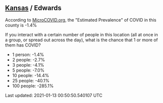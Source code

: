 
## [Kansas](/united-states/kansas) / Edwards

According to [MicroCOVID.org](http://microcovid.org),
the "Estimated Prevalence" of COVID in this county is -1.4%

If you interact with a certain number of people in this location
(all at once in a group, or spread out across the day), what is the chance that
1 or more of them has COVID?

- 1 person: -1.4%
- 2 people: -2.7%
- 3 people: -4.1%
- 5 people: -7.0%
- 10 people: -14.4%
- 25 people: -40.1%
- 100 people: -285.1%

Last updated: 2021-01-13 00:50:50.540107 UTC
